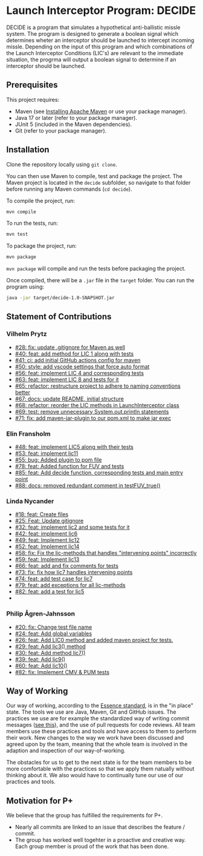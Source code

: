 # Launch Interceptor Program: DECIDE

DECIDE is a program that simulates a hypothetical anti-ballistic missle system. The program is designed to generate a boolean signal which determines wheter an interceptor should be launched to intercept incoming missle. Depending on the input of this program and which combinations of the Launch Interceptor Conditions (LIC's) are relevant to the immediate situation, the progrma will output a boolean signal to determine if an interceptor should be launched.

## Prerequisites

This project requires:

- Maven (see [Installing Apache Maven](https://maven.apache.org/install.html) or use your package manager).
- Java 17 or later (refer to your package manager).
- JUnit 5 (included in the Maven dependencies).
- Git (refer to your package manager).

## Installation

Clone the repository locally using `git clone`.

You can then use Maven to compile, test and package the project. The Maven project is located in the `decide` subfolder, so navigate to that folder before running any Maven commands (`cd decide`).

To compile the project, run:

```bash
mvn compile
```

To run the tests, run:

```bash
mvn test
```

To package the project, run:

```bash
mvn package
```

`mvn package` will compile and run the tests before packaging the project.

Once compiled, there will be a `.jar` file in the `target` folder. You can run the program using:

```bash
java -jar target/decide-1.0-SNAPSHOT.jar
```

## Statement of Contributions

### Vilhelm Prytz

- [#28: fix: update .gitignore for Maven as well](https://github.com/lindanycander/launch_interceptor_program/pull/28)
- [#40: feat: add method for LIC 1 along with tests](https://github.com/lindanycander/launch_interceptor_program/pull/40)
- [#41: ci: add initial GitHub actions config for maven](https://github.com/lindanycander/launch_interceptor_program/pull/41)
- [#50: style: add vscode settings that force auto format](https://github.com/lindanycander/launch_interceptor_program/pull/50)
- [#56: feat: implement LIC 4 and corresponding tests](https://github.com/lindanycander/launch_interceptor_program/pull/56)
- [#63: feat: implement LIC 8 and tests for it](https://github.com/lindanycander/launch_interceptor_program/pull/63)
- [#65: refactor: restructure project to adhere to naming conventions better](https://github.com/lindanycander/launch_interceptor_program/pull/65)
- [#67: docs: update README, initial structure](https://github.com/lindanycander/launch_interceptor_program/pull/67)
- [#68: refactor: reorder the LIC methods in LaunchInterceptor class](https://github.com/lindanycander/launch_interceptor_program/pull/68)
- [#69: test: remove unnecessary System.out.println statements](https://github.com/lindanycander/launch_interceptor_program/pull/69)
- [#71: fix: add maven-jar-plugin to our pom.xml to make jar exec](https://github.com/lindanycander/launch_interceptor_program/pull/69)

### Elin Fransholm

- [#48: feat: implement LIC5 along with their tests](https://github.com/lindanycander/launch_interceptor_program/pull/48)
- [#53: feat: implement lic11](https://github.com/lindanycander/launch_interceptor_program/pull/53)
- [#55: bug: Added plugin to pom file](https://github.com/lindanycander/launch_interceptor_program/pull/55)
- [#78: feat: Added function for FUV and tests](https://github.com/lindanycander/launch_interceptor_program/pull/78)
- [#85: feat: Add decide function, corresponding tests and main entry point](https://github.com/lindanycander/launch_interceptor_program/pull/85)
- [#88: docs: removed redundant comment in testFUV_true()](https://github.com/lindanycander/launch_interceptor_program/pull/88)

### Linda Nycander

- [#18: feat: Create files](https://github.com/lindanycander/launch_interceptor_program/pull/18)
- [#25: Feat: Update gitignore](https://github.com/lindanycander/launch_interceptor_program/pull/25)
- [#32: feat: implement lic2 and some tests for it](https://github.com/lindanycander/launch_interceptor_program/pull/32)
- [#42: feat: implement lic6](https://github.com/lindanycander/launch_interceptor_program/pull/42)
- [#49: feat: Implement lic12](https://github.com/lindanycander/launch_interceptor_program/pull/49)
- [#52: feat: Implement lic14](https://github.com/lindanycander/launch_interceptor_program/pull/52)
- [#58: fix: Fix the lic-methods that handles "intervening points" incorrectly](https://github.com/lindanycander/launch_interceptor_program/pull/58)
- [#59: feat: Implement lic13](https://github.com/lindanycander/launch_interceptor_program/pull/59)
- [#66: feat: add and fix comments for tests](https://github.com/lindanycander/launch_interceptor_program/pull/66)
- [#73: fix: fix how lic7 handles intervening points](https://github.com/lindanycander/launch_interceptor_program/pull/73)
- [#74: feat: add test case for lic7](https://github.com/lindanycander/launch_interceptor_program/pull/74)
- [#79: feat: add exceptions for all lic-methods](https://github.com/lindanycander/launch_interceptor_program/pull/79)
- [#82: feat: add a test for lic5](https://github.com/lindanycander/launch_interceptor_program/pull/82)
-

### Philip Ågren-Jahnsson

- [#20: fix: Change test file name](https://github.com/lindanycander/launch_interceptor_program/pull/20)
- [#24: feat: Add global variables](https://github.com/lindanycander/launch_interceptor_program/pull/24)
- [#26: feat: Add LIC0 method and added maven project for tests.](https://github.com/lindanycander/launch_interceptor_program/pull/24)
- [#29: feat: Add lic3() method](https://github.com/lindanycander/launch_interceptor_program/pull/29)
- [#30: feat: Add method lic7()](https://github.com/lindanycander/launch_interceptor_program/pull/30)
- [#39: feat: Add lic9()](https://github.com/lindanycander/launch_interceptor_program/pull/39)
- [#60: feat: Add lic10()](https://github.com/lindanycander/launch_interceptor_program/pull/60)
- [#82: fix: Implement CMV & PUM tests](https://github.com/lindanycander/launch_interceptor_program/pull/81)

## Way of Working

Our way of working, according to the [Essence standard](https://www.omg.org/spec/Essence/1.2/PDF), is in the "in place" state. The tools we use are Java, Maven, Git and GitHub issues. The practices we use are for example the standardized way of writing commit messages ([see this](https://www.conventionalcommits.org/en/v1.0.0/#specification)), and the use of pull requests for code reviews. All team members use these practices and tools and have access to them to perform their work. New changes to the way we work have been discussed and agreed upon by the team, meaning that the whole team is involved in the adaption and inspection of our way-of-working.

The obstacles for us to get to the next state is for the team members to be more comfortable with the practices so that we apply them natually without thinking about it. We also would have to continually tune our use of our practices and tools.

## Motivation for P+

We believe that the group has fulfilled the requirements for P+.

- Nearly all commits are linked to an issue that describes the feature / commit.
- The group has worked well togehter in a proactive and creative way. Each group member is proud of the work that has been done.
